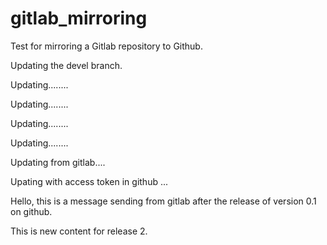 # gitlab_mirroring

Test for mirroring a Gitlab repository to Github.

Updating the devel branch.

Updating........

Updating........

Updating........

Updating........

Updating from gitlab....

Upating with access token in github ...

Hello, this is a message sending from gitlab after the release of version 0.1 on github.

This is new content for release 2.
